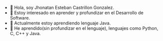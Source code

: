 - 👋 Hola, soy Jhonatan Esteban Castrillon Gonzalez.
- 👀 Estoy interesado en aprender y profundizar en el Desarrollo de Software.
- 🌱 Actualmente estoy aprendiendo lenguaje Java.
- 👔 He aprendido(sin profundizar en el lenguaje), lenguajes como Python, C, C++ y Java.

<!---
JhonatanCastrillon/JhonatanCastrillon is a ✨ special ✨ repository because its `README.md` (this file) appears on your GitHub profile.
You can click the Preview link to take a look at your changes.
--->
